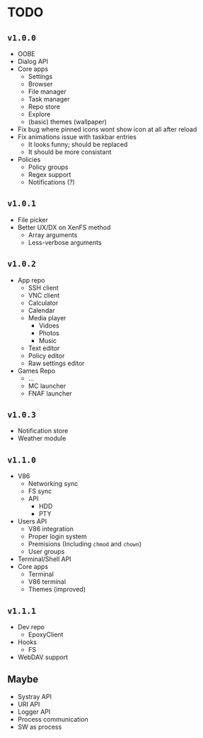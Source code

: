 # TODO
## `v1.0.0`
- OOBE 
- Dialog API
- Core apps
    - Settings
    - Browser
    - File manager
    - Task manager
    - Repo store
    - Explore
    - (basic) themes (wallpaper)
- Fix bug where pinned icons wont show icon at all after reload
- Fix animations issue with taskbar entries
    - It looks funny; should be replaced
    - It should be more consistant
- Policies
    - Policy groups
    - Regex support
    - Notifications (?)

## `v1.0.1`
- File picker
- Better UX/DX on XenFS method
    - Array arguments
    - Less-verbose arguments

## `v1.0.2`
- App repo
    - SSH client
    - VNC client
    - Calculator
    - Calendar
    - Media player
        - Vidoes
        - Photos
        - Music
    - Text editor
    - Policy editor
    - Raw settings editor
- Games Repo
    - ...
    - MC launcher
    - FNAF launcher

## `v1.0.3`
- Notification store
- Weather module

## `v1.1.0`
- V86
    - Networking sync
    - FS sync
    - API
        - HDD
        - PTY
- Users API
    - V86 integration
    - Proper login system
    - Premisions (Including `chmod` and `chown`)
    - User groups
- Terminal/Shell API
- Core apps
    - Terminal
    - V86 terminal
    - Themes (improved)

## `v1.1.1`
- Dev repo
    - EpoxyClient
- Hooks
    - FS
- WebDAV support

## Maybe
- Systray API
- URI API
- Logger API
- Process communication
- SW as process